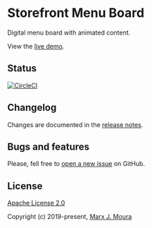 # Storefront Menu Board

Digital menu board with animated content.

View the [live demo](https://menu.storefront.community/).

## Status

[![CircleCI](https://circleci.com/gh/storefront-community/menuboard.svg?style=shield)](https://circleci.com/gh/storefront-community/menuboard)

## Changelog

Changes are documented in the [release notes](https://github.com/storefront-community/menuboard/releases).

## Bugs and features

Please, fell free to [open a new issue](https://github.com/storefront-community/menuboard/issues) on GitHub.

## License

[Apache License 2.0](https://github.com/storefront-community/menuboard/blob/master/LICENSE)

Copyright (c) 2019-present, [Marx J. Moura](https://github.com/marxjmoura)
